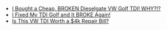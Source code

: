 - [I Bought a Cheap, BROKEN Dieselgate VW Golf TDI! WHY?!?](https://youtu.be/75buEMYS0wc)
- [I Fixed My TDI Golf and It BROKE Again!](https://youtu.be/o3tmx47TrTk)
- [Is This VW TDI Worth a $4k Repair Bill?](https://youtu.be/2YH9CQ6sFPg)
